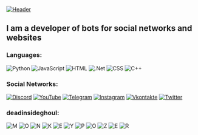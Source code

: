 [![Header]()]()

## I am a developer of bots for social networks and websites

### Languages:
![Python](https://img.shields.io/badge/-Python-090909?style=for-the-badge&logo=Python)
![JavaScript](https://img.shields.io/badge/-JavaScript-090909?style=for-the-badge&logo=JavaScript&logoColor=E9D54D)
![HTML](https://img.shields.io/badge/-HTML-090909?style=for-the-badge&logo=html5)
![.Net](https://img.shields.io/badge/-Framework-090909?style=for-the-badge&logo=.net&logoColor=E5D3FF)
![CSS](https://img.shields.io/badge/-CSS-090909?style=for-the-badge&logo=css3)
![C++](https://img.shields.io/badge/-C++-090909?style=for-the-badge&logo=C%2b%2b&logoColor=6296CC)

### Social Networks:
[![Discord](https://img.shields.io/badge/-Discord-090909?style=for-the-badge&logo=discord&logoColor=ffffff)](https://discord.gg/rastafari)
[![YouTube](https://img.shields.io/badge/-YouTube-090909?style=for-the-badge&logo=YouTube&logoColor=FF0000)](https://www.youtube.com/channel/UCOIymSJlWFFXQKBG_8NZVIg)
[![Telegram](https://img.shields.io/badge/-Telegram-090909?style=for-the-badge&logo=telegram&logoColor=27A0D9)](https://t.me/Zetsu1337)
[![Instagram](https://img.shields.io/badge/-Instagram-090909?style=for-the-badge&logo=instagram&logoColor=B4068E)](https://www.instagram.com/uzzi_1337)
[![Vkontakte](https://img.shields.io/badge/-Vkontakte-090909?style=for-the-badge&logo=Vk&logoColor=4F7DB3)](https://vk.com/)
[![Twitter](https://img.shields.io/badge/-Twitter-090909?style=for-the-badge&logo=Twitter&logoColor=1C9DEB)](https://twitter.com/alexeyshpavda)

### deadinsideghoul:
![M](https://img.shields.io/badge/-M-090909?style=for-the-badge)
![O](https://img.shields.io/badge/-O-090909?style=for-the-badge)
![N](https://img.shields.io/badge/-N-090909?style=for-the-badge)
![K](https://img.shields.io/badge/-K-090909?style=for-the-badge)
![E](https://img.shields.io/badge/-E-090909?style=for-the-badge)
![Y](https://img.shields.io/badge/-Y-090909?style=for-the-badge)
![P](https://img.shields.io/badge/-P-090909?style=for-the-badge)
![O](https://img.shields.io/badge/-O-090909?style=for-the-badge)
![Z](https://img.shields.io/badge/-Z-090909?style=for-the-badge)
![E](https://img.shields.io/badge/-E-090909?style=for-the-badge)
![R](https://img.shields.io/badge/-R-090909?style=for-the-badge)